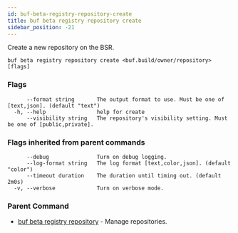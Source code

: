 ```yaml
---
id: buf-beta-registry-repository-create
title: buf beta registry repository create
sidebar_position: -21
---
```

Create a new repository on the BSR.

```
buf beta registry repository create <buf.build/owner/repository> [flags]
```

### Flags

```
      --format string       The output format to use. Must be one of [text,json]. (default "text")
  -h, --help                help for create
      --visibility string   The repository's visibility setting. Must be one of [public,private].
```

### Flags inherited from parent commands

```
      --debug               Turn on debug logging.
      --log-format string   The log format [text,color,json]. (default "color")
      --timeout duration    The duration until timing out. (default 2m0s)
  -v, --verbose             Turn on verbose mode.
```

### Parent Command

* [buf beta registry repository](buf-beta-registry-repository.md)	 - Manage repositories.
